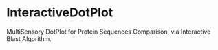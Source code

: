 # InteractiveDotPlot

MultiSensory DotPlot for Protein Sequences Comparison, via Interactive Blast Algorithm.
